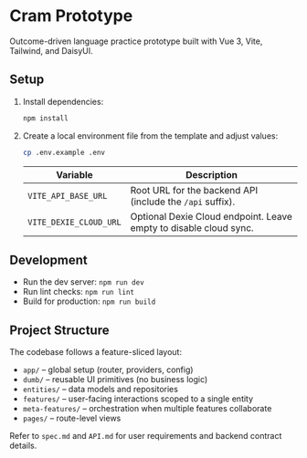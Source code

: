 # Cram Prototype

Outcome-driven language practice prototype built with Vue 3, Vite, Tailwind, and DaisyUI.

## Setup

1. Install dependencies:

   ```bash
   npm install
   ```

2. Create a local environment file from the template and adjust values:

   ```bash
   cp .env.example .env
   ```

   | Variable | Description |
   | --- | --- |
   | `VITE_API_BASE_URL` | Root URL for the backend API (include the `/api` suffix). |
   | `VITE_DEXIE_CLOUD_URL` | Optional Dexie Cloud endpoint. Leave empty to disable cloud sync. |

## Development

- Run the dev server: `npm run dev`
- Run lint checks: `npm run lint`
- Build for production: `npm run build`

## Project Structure

The codebase follows a feature-sliced layout:

- `app/` – global setup (router, providers, config)
- `dumb/` – reusable UI primitives (no business logic)
- `entities/` – data models and repositories
- `features/` – user-facing interactions scoped to a single entity
- `meta-features/` – orchestration when multiple features collaborate
- `pages/` – route-level views

Refer to `spec.md` and `API.md` for user requirements and backend contract details.
